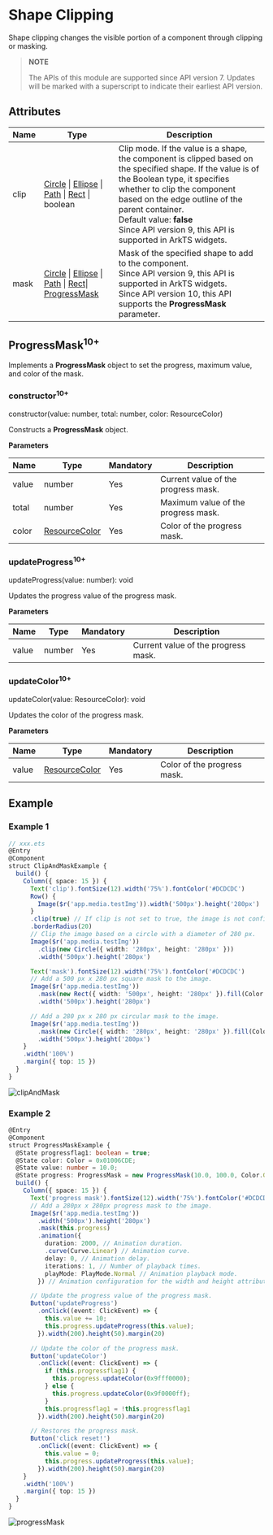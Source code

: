 # Shape Clipping

Shape clipping changes the visible portion of a component through clipping or masking.

>  **NOTE**
>
> The APIs of this module are supported since API version 7. Updates will be marked with a superscript to indicate their earliest API version.


## Attributes


| Name   | Type                                    | Description                                 |
| -----| ------------------------------------------ | ------------------------------------ |
| clip | [Circle](ts-drawing-components-circle.md) \| [Ellipse](ts-drawing-components-ellipse.md) \| [Path](ts-drawing-components-path.md) \| [Rect](ts-drawing-components-rect.md) \| boolean | Clip mode. If the value is a shape, the component is clipped based on the specified shape. If the value is of the Boolean type, it specifies whether to clip the component based on the edge outline of the parent container.<br>Default value: **false**<br>Since API version 9, this API is supported in ArkTS widgets.|
| mask | [Circle](ts-drawing-components-circle.md) \| [Ellipse](ts-drawing-components-ellipse.md) \| [Path](ts-drawing-components-path.md) \| [Rect](ts-drawing-components-rect.md)\| [ProgressMask](##progressmask10)  | Mask of the specified shape to add to the component.<br>Since API version 9, this API is supported in ArkTS widgets.<br>Since API version 10, this API supports the **ProgressMask** parameter.|

## ProgressMask<sup>10+</sup>

Implements a **ProgressMask** object to set the progress, maximum value, and color of the mask.

### constructor<sup>10+</sup>

constructor(value: number, total: number, color: ResourceColor)

Constructs a **ProgressMask** object.

**Parameters**

| Name| Type                                  | Mandatory| Description          |
| ------ | ------------------------------------------ | ---- | ------------------ |
| value  | number                                     | Yes  | Current value of the progress mask.|
| total  | number                                     | Yes  | Maximum value of the progress mask.|
| color  | [ResourceColor](ts-types.md#resourcecolor) | Yes  | Color of the progress mask.  |

### updateProgress<sup>10+</sup>

updateProgress(value: number): void

Updates the progress value of the progress mask.

**Parameters**

| Name| Type| Mandatory| Description          |
| ------ | -------- | ---- | ------------------ |
| value  | number   | Yes  | Current value of the progress mask.|

### updateColor<sup>10+</sup>

updateColor(value: ResourceColor): void

Updates the color of the progress mask.

**Parameters**

| Name| Type                                  | Mandatory| Description        |
| ------ | ------------------------------------------ | ---- | ---------------- |
| value  | [ResourceColor](ts-types.md#resourcecolor) | Yes  | Color of the progress mask.|



## Example

### Example 1

```ts
// xxx.ets
@Entry
@Component
struct ClipAndMaskExample {
  build() {
    Column({ space: 15 }) {
      Text('clip').fontSize(12).width('75%').fontColor('#DCDCDC')
      Row() {
        Image($r('app.media.testImg')).width('500px').height('280px')
      }
      .clip(true) // If clip is not set to true, the image is not confined by the rounded corners of the <Row> component and may extend beyond the <Row> component.
      .borderRadius(20)
      // Clip the image based on a circle with a diameter of 280 px.
      Image($r('app.media.testImg'))
        .clip(new Circle({ width: '280px', height: '280px' }))
        .width('500px').height('280px')

      Text('mask').fontSize(12).width('75%').fontColor('#DCDCDC')
      // Add a 500 px x 280 px square mask to the image.
      Image($r('app.media.testImg'))
        .mask(new Rect({ width: '500px', height: '280px' }).fill(Color.Gray))
        .width('500px').height('280px')

      // Add a 280 px x 280 px circular mask to the image.
      Image($r('app.media.testImg'))
        .mask(new Circle({ width: '280px', height: '280px' }).fill(Color.Gray))
        .width('500px').height('280px')
    }
    .width('100%')
    .margin({ top: 15 })
  }
}
```

![clipAndMask](figures/clipAndMask.PNG)

### Example 2

```ts
@Entry
@Component
struct ProgressMaskExample {
  @State progressflag1: boolean = true;
  @State color: Color = 0x01006CDE;
  @State value: number = 10.0;
  @State progress: ProgressMask = new ProgressMask(10.0, 100.0, Color.Gray);
  build() {
    Column({ space: 15 }) {
      Text('progress mask').fontSize(12).width('75%').fontColor('#DCDCDC')
      // Add a 280px x 280px progress mask to the image.
      Image($r('app.media.testImg'))
        .width('500px').height('280px')
        .mask(this.progress)
        .animation({
          duration: 2000, // Animation duration.
          .curve(Curve.Linear) // Animation curve.
          delay: 0, // Animation delay.
          iterations: 1, // Number of playback times.
          playMode: PlayMode.Normal // Animation playback mode.
        }) // Animation configuration for the width and height attributes of the <Button> component.

      // Update the progress value of the progress mask.
      Button('updateProgress')
        .onClick((event: ClickEvent) => {
          this.value += 10;
          this.progress.updateProgress(this.value);
        }).width(200).height(50).margin(20)

      // Update the color of the progress mask.
      Button('updateColor')
        .onClick((event: ClickEvent) => {
          if (this.progressflag1) {
            this.progress.updateColor(0x9fff0000);
          } else {
            this.progress.updateColor(0x9f0000ff);
          }
          this.progressflag1 = !this.progressflag1
        }).width(200).height(50).margin(20)

      // Restores the progress mask.
      Button('click reset!')
        .onClick((event: ClickEvent) => {
          this.value = 0;
          this.progress.updateProgress(this.value);
        }).width(200).height(50).margin(20)
    }
    .width('100%')
    .margin({ top: 15 })
  }
}
```

![progressMask](figures/progressMask.PNG)
